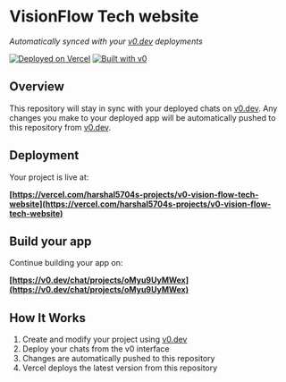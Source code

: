 # VisionFlow Tech website

*Automatically synced with your [v0.dev](https://v0.dev) deployments*

[![Deployed on Vercel](https://img.shields.io/badge/Deployed%20on-Vercel-black?style=for-the-badge&logo=vercel)](https://vercel.com/harshal5704s-projects/v0-vision-flow-tech-website)
[![Built with v0](https://img.shields.io/badge/Built%20with-v0.dev-black?style=for-the-badge)](https://v0.dev/chat/projects/oMyu9UyMWex)

## Overview

This repository will stay in sync with your deployed chats on [v0.dev](https://v0.dev).
Any changes you make to your deployed app will be automatically pushed to this repository from [v0.dev](https://v0.dev).

## Deployment

Your project is live at:

**[https://vercel.com/harshal5704s-projects/v0-vision-flow-tech-website](https://vercel.com/harshal5704s-projects/v0-vision-flow-tech-website)**

## Build your app

Continue building your app on:

**[https://v0.dev/chat/projects/oMyu9UyMWex](https://v0.dev/chat/projects/oMyu9UyMWex)**

## How It Works

1. Create and modify your project using [v0.dev](https://v0.dev)
2. Deploy your chats from the v0 interface
3. Changes are automatically pushed to this repository
4. Vercel deploys the latest version from this repository
